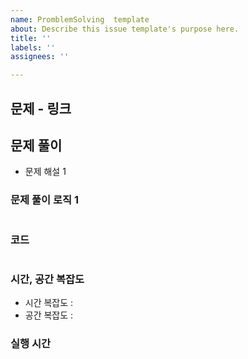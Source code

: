 ```yaml
---
name: PromblemSolving  template
about: Describe this issue template's purpose here.
title: ''
labels: ''
assignees: ''

---
```


## 문제 - 링크

## 문제 풀이
- 문제 해설 1

### 문제 풀이 로직 1
```java

```

### 코드 
``` java

```
### 시간, 공간 복잡도
- 시간 복잡도 : 
- 공간 복잡도 : 
### 실행 시간

